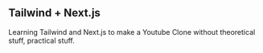 ## Tailwind + Next.js 

Learning Tailwind and Next.js to make a Youtube Clone without theoretical stuff, practical stuff.

